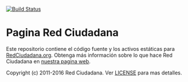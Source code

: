 
[![Build Status](https://travis-ci.org/codeforamerica/codeforamerica.org.png?branch=master)](https://travis-ci.org/codeforamerica/codeforamerica.org)

Pagina Red Ciudadana
========================

Este repositorio contiene el código fuente y los activos estáticas para [RedCiudadana.org](https://www.RedCiudadana.org). Obtenga más información sobre lo que hace Red Ciudadana en [nuestra pagina web](http://www.redciudadana.org/).


Copyright (c) 2011-2016 Red Ciudadana. Ver [LICENSE](https://github.com/codeforamerica/codeforamerica.org/blob/master/LICENSE) para mas detalles.

